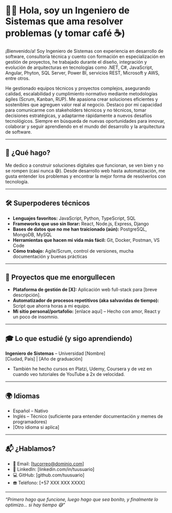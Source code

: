 <!--
**JuanCarlosEslavaAnzola/JuanCarlosEslavaAnzola** is a ✨ _special_ ✨ repository because its `README.md` (this file) appears on your GitHub profile.

Here are some ideas to get you started:

- 🔭 I’m currently working on ...
- 🌱 I’m currently learning ...
- 👯 I’m looking to collaborate on ...
- 🤔 I’m looking for help with ...
- 💬 Ask me about ...
- 📫 How to reach me: ...
- 😄 Pronouns: ...
- ⚡ Fun fact: ...
-->

# 👨‍💻 Hola, soy un Ingeniero de Sistemas que ama resolver problemas (y tomar café ☕)

¡Bienvenido/a! Soy Ingeniero de Sistemas con experiencia en desarrollo de software, consultoría técnica y cuento con formación en especialización en gestión de proyectos, he trabajado durante el diseño, integración y evolución de arquitecturas en tecnologías como .NET, C#, JavaScript, Angular, Phyton, SQL Server, Power BI, servicios REST, Microsoft y AWS, entre otros.

He gestionado equipos técnicos y proyectos complejos, asegurando calidad, escalabilidad y cumplimiento normativo mediante metodologías ágiles (Scrum, Kanban, RUP). Me apasiona crear soluciones eficientes y sostenibles que agreguen valor real al negocio. Destaco por mi capacidad para comunicarme con stakeholders técnicos y no técnicos, tomar decisiones estratégicas, y adaptarme rápidamente a nuevos desafíos tecnológicos. Siempre en búsqueda de nuevas oportunidades para innovar, colaborar y seguir aprendiendo en el mundo del desarrollo y la arquitectura de software.

---

## 🚀 ¿Qué hago?

Me dedico a construir soluciones digitales que funcionan, se ven bien y no se rompen (casi nunca 😅). Desde desarrollo web hasta automatización, me gusta entender los problemas y encontrar la mejor forma de resolverlos con tecnología.

---

## 🛠️ Superpoderes técnicos

- **Lenguajes favoritos:** JavaScript, Python, TypeScript, SQL  
- **Frameworks que uso sin llorar:** React, Node.js, Express, Django  
- **Bases de datos que no me han traicionado (aún):** PostgreSQL, MongoDB, MySQL  
- **Herramientas que hacen mi vida más fácil:** Git, Docker, Postman, VS Code  
- **Cómo trabajo:** Agile/Scrum, control de versiones, mucha documentación y buenas prácticas

---

## 🧪 Proyectos que me enorgullecen

- **Plataforma de gestión de [X]:** Aplicación web full-stack para [breve descripción].  
- **Automatizador de procesos repetitivos (aka salvavidas de tiempo):** Script que ahorra horas a mi equipo.  
- **Mi sitio personal/portafolio:** [enlace aquí] – Hecho con amor, React y un poco de insomnio.

---

## 🎓 Lo que estudié (y sigo aprendiendo)

**Ingeniero de Sistemas** – Universidad [Nombre]  
[Ciudad, País] | [Año de graduación]

- También he hecho cursos en Platzi, Udemy, Coursera y de vez en cuando veo tutoriales de YouTube a 2x de velocidad.

---

## 🌍 Idiomas

- Español – Nativo  
- Inglés – Técnico (suficiente para entender documentación y memes de programadores)  
- [Otro idioma si aplica]

---

## 📬 ¿Hablamos?

- 💌 Email: [tucorreo@dominio.com]  
- 🔗 LinkedIn: [linkedin.com/in/tuusuario]  
- 💻 GitHub: [github.com/tuusuario]  
- ☎️ Teléfono: [+57 XXX XXX XXXX]

---

_“Primero hago que funcione, luego hago que sea bonito, y finalmente lo optimizo... si hay tiempo 😅”_
